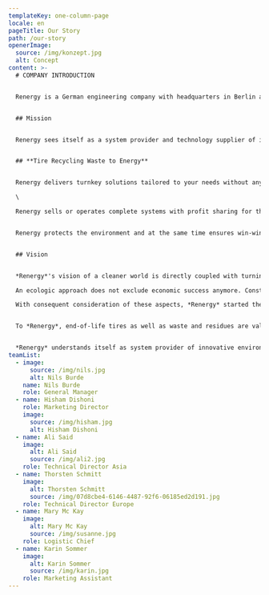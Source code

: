 ```yaml
---
templateKey: one-column-page
locale: en
pageTitle: Our Story
path: /our-story
openerImage:
  source: /img/konzept.jpg
  alt: Concept
content: >-
  # COMPANY INTRODUCTION


  Renergy is a German engineering company with headquarters in Berlin and a branch in Dubai.


  ## Mission


  Renergy sees itself as a system provider and technology supplier of innovative, ecological and highly profitable environmental technologies in the know-how areas of recycling and recovery. Renergy focuses primarily on two business areas:


  ## **Tire Recycling Waste to Energy**


  Renergy delivers turnkey solutions tailored to your needs without any investment!\

  \

  Renergy sells or operates complete systems with profit sharing for the customer.


  Renergy protects the environment and at the same time ensures win-win situations for everyone involved. Renergy is a German engineering service provider with its headquarters in Berlin/Germany.


  ## Vision


  *Renergy*'s vision of a cleaner world is directly coupled with turning waste materials into valuable commodities with high returns on investment.\

  An ecologic approach does not exclude economic success anymore. Constantly growing waste streams and amounts of end-of-life tires globally force to increasing endeavours for ecologic and economic solutions.\

  With consequent consideration of these aspects, *Renergy* started the development of tire and waste recovery systems which today reflect the current technological state of the art and, for the first time, allow a to-date unseen affectivity and profitability as well as an outstanding high yield of the employed capital.


  To *Renergy*, end-of-life tires as well as waste and residues are valuable raw material resources. Simple disposal or incineration does not comply with our vision.


  *Renergy* understands itself as system provider of innovative environmental technologies and user-specific know-how – tailored to your needs and driven by sustainability.
teamList:
  - image:
      source: /img/nils.jpg
      alt: Nils Burde
    name: Nils Burde
    role: General Manager
  - name: Hisham Dishoni
    role: Marketing Director
    image:
      source: /img/hisham.jpg
      alt: Hisham Dishoni
  - name: Ali Said
    image:
      alt: Ali Said
      source: /img/ali2.jpg
    role: Technical Director Asia
  - name: Thorsten Schmitt
    image:
      alt: Thorsten Schmitt
      source: /img/07d8cbe4-6146-4487-92f6-06185ed2d191.jpg
    role: Technical Director Europe
  - name: Mary Mc Kay
    image:
      alt: Mary Mc Kay
      source: /img/susanne.jpg
    role: Logistic Chief
  - name: Karin Sommer
    image:
      alt: Karin Sommer
      source: /img/karin.jpg
    role: Marketing Assistant
---
```

